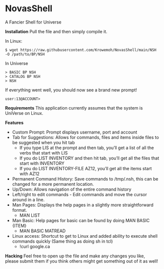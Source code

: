 # NovasShell
A Fancier Shell for Universe

**Installation**
Pull the file and then simply compile it.

In Linux:
```
$ wget https://raw.githubusercontent.com/Krowemoh/NovasShell/main/NSH -O /path/to/BP/NSH
```

In Universe
```
> BASIC BP NSH
> CATALOG BP NSH
> NSH
```

If everything went well, you should now see a brand new prompt!
```
user:13@ACCOUNT>
```

**Requirements**
This application currently assumes that the system is UniVerse on Linux. 

**Features**

- Custom Prompt: Prompt displays username, port and account
- Tab for Suggestions: Allows for commands, files and items inside files to be suggested when you hit tab 
  - If you type LIS at the prompt and then tab, you’ll get a list of all the verbs that start with LIS
  - If you do LIST INVENTORY and then hit tab, you’ll get all the files that start with INVENTORY
  - If you do LIST INVENTORY-FILE AZ12, you’ll get all the items start with AZ12
- Permanent Command History: Save commands to /tmp/.nsh, this can be changed for a more permanent location.
- Up/Down: Allows navigation of the entire command history
- Left/right to edit commands - Edit commands and move the cursor around in a line.
- Man Pages: Displays the help pages in a slightly more straightforward format. 
  - MAN LIST
- Man Basic: Help pages for basic can be found by doing MAN BASIC {ITEM} 
  - MAN BASIC MATREAD
- Linux access: Shortcut to get to Linux and added ability to execute shell commands quickly (Same thing as doing sh in tcl)
  - !curl google.ca 

**Hacking**
Feel free to open up the file and make any changes you like, please submit them if you think others might get something out of it as well!
